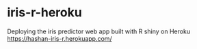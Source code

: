 # iris-r-heroku
Deploying the iris predictor web app built with R shiny on Heroku
https://hashan-iris-r.herokuapp.com/
